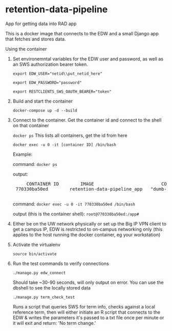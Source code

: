 # retention-data-pipeline
App for getting data into RAD app

This is a docker image that connects to the EDW and a small Django app that fetches and stores data.


Using the container
1. Set environemntal variables for the EDW user and password, as well as an SWS authorization bearer token.

    `export EDW_USER="netid\\put_netid_here"`

    `export EDW_PASSWORD="password"`

    `export RESTCLIENTS_SWS_OAUTH_BEARER="token"`
    

2. Build and start the container

    `docker-compose up -d --build`
    

3. Connect to the container.
    Get the container id and connect to the shell on that container

    `docker ps`     This lists all containers, get the id from here

    `docker exec -u 0 -it [container ID] /bin/bash`

    Example:

    command:
    `docker ps`

    output:
    <pre>
        CONTAINER ID        IMAGE                         COMMAND                  CREATED             STATUS              PORTS                    NAMES
    770330ba50ed        retention-data-pipeline_app   "dumb-init --rewrite…"   6 minutes ago       Up 6 minutes        0.0.0.0:8000->8000/tcp   app
    </pre>

    command:
    `docker exec -u 0 -it 770330ba50ed /bin/bash`

    output (this is the container shell):
    `root@770330ba50ed:/app#`


4. Either be on the UW network physically or set up the Big IP VPN client to get a campus IP, EDW is restricted to on-campus networking only (this applies to the host running the docker container, eg your workstation)

5. Activate the virtualenv

    `source bin/activate`

6. Run the test commands to verify connections

    `./manage.py edw_connect`

    Should take ~30-90 seconds, will only output on error.  You can use the dbshell to see the locally stored data

    `./manage.py term_check_test`

    Runs a script that queries SWS for term info, checks against a local reference term, then will either initiate an R script that connects to the EDW & writes the parameters it's passed to a txt file once per minute or it will exit and return: 'No term change.'